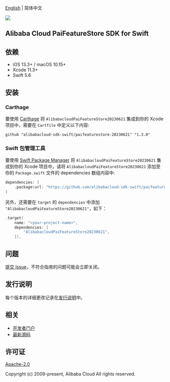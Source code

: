 [English](README.md) | 简体中文

![](https://aliyunsdk-pages.alicdn.com/icons/AlibabaCloud.svg)

## Alibaba Cloud PaiFeatureStore SDK for Swift

## 依赖

- iOS 13.3+ / macOS 10.15+
- Xcode 11.3+
- Swift 5.6

## 安装

### Carthage

要使用 [Carthage](https://github.com/Carthage/Carthage) 将 `AlibabacloudPaiFeatureStore20230621` 集成到你的 Xcode 项目中，需要在 `Cartfile` 中定义以下内容:

```ogdl
github "alibabacloud-sdk-swift/paifeaturestore-20230621" "1.3.0"
```

### Swift 包管理工具

要使用 [Swift Package Manager](https://swift.org/package-manager/) 将 `AlibabacloudPaiFeatureStore20230621` 集成到你的 Xcode 项目中，请将 `AlibabacloudPaiFeatureStore20230621` 添加至你的 `Package.swift` 文件的 dependencies 数组内容中:

```swift
dependencies: [
    .package(url: "https://github.com/alibabacloud-sdk-swift/paifeaturestore-20230621.git", from: "1.3.0")
]
```

另外，还需要在 `target` 的 `dependencies` 中添加 `"AlibabacloudPaiFeatureStore20230621"`，如下：

```swift
.target(
    name: "<your-project-name>",
    dependencies: [
        "AlibabacloudPaiFeatureStore20230621",
    ]),
```

## 问题

[提交 Issue](https://github.com/alibabacloud-sdk-swift/paifeaturestore-20230621/issues/new)，不符合指南的问题可能会立即关闭。

## 发行说明

每个版本的详细更改记录在[发行说明](./ChangeLog.txt)中。

## 相关

* [开发者门户](https://next.api.aliyun.com/home)
* [最新源码](https://github.com/alibabacloud-sdk-swift/paifeaturestore-20230621)

## 许可证

[Apache-2.0](http://www.apache.org/licenses/LICENSE-2.0)

Copyright (c) 2009-present, Alibaba Cloud All rights reserved.
